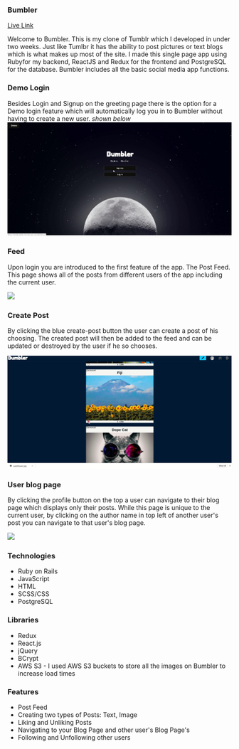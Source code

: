 ### Bumbler
[Live Link](https://mlsbumbler.herokuapp.com)

Welcome to Bumbler. This is my clone of Tumblr which I developed in under two weeks. Just like Tumlbr it has the ability to post pictures or text blogs which is what makes up most of the site. I made this single page app using Rubyfor my backend, ReactJS and Redux for the frontend and PostgreSQL for the database. Bumbler includes all the basic social media app functions.

### Demo Login

Besides Login and Signup on the greeting page there is the option for a Demo login feature which will automatically log you in to Bumbler without having to create a new user. *shown below*
![](Demo-Login.gif)

### Feed

Upon login you are introduced to the first feature of the app. The Post Feed. This page shows all of the posts from different users of the app including the current user.

![](Post-Feed.gif)

### Create Post

By clicking the blue create-post button the user can create a post of his choosing. The created post will then be added to the feed and can be updated or destroyed by the user if he so chooses.

![](Create-Post.gif)

### User blog page

By clicking the profile button on the top a user can navigate to their blog page which displays only their posts. While this page is unique to the current user, by clicking on the author name in top left of another user's post you can navigate to that user's blog page.

![](User-Blog.gif)



### Technologies
  * Ruby on Rails
  * JavaScript
  * HTML
  * SCSS/CSS
  * PostgreSQL
  
 ### Libraries
  * Redux
  * React.js
  * jQuery
  * BCrypt
  * AWS S3 - I used AWS S3 buckets to store all the images on Bumbler to increase load times
 
### Features
 * Post Feed
 * Creating two types of Posts: Text, Image
 * Liking and Unliking Posts
 * Navigating to your Blog Page and other user's Blog Page's
 * Following and Unfollowing other users
